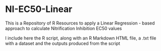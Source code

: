 # NI-EC50-Linear
This is a Repository of R Resources to apply a Linear Regression - based approach to calculate Nitrification Inhibition EC50 values 

I include here the R script, along with an R Markdown HTML file, a .txt file with a dataset and the outputs produced from the script 
